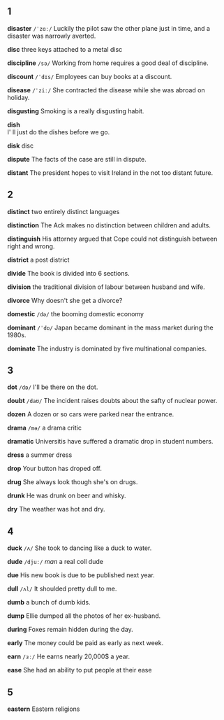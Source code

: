 ## 1
**disaster** 
`/ˈzɑː/`
Luckily the pilot saw the other plane just in time, and a disaster was narrowly averted.

**disc** 
three keys attached to a metal disc

**discipline**
`/sə/` 
Working from home requires a good deal of discipline.

**discount**
`/ˈdɪs/`
Employees can buy books at a discount.

**disease** 
`/ˈziː/`
She contracted the disease while she was abroad on holiday.

**disgusting** 
Smoking is a really disgusting habit.

**dish**  
I' ll just do the dishes before we go.

**disk**
disc

**dispute** 
The facts of the case are still in dispute.

**distant** 
The president hopes to visit Ireland in the not too distant future.

## 2
**distinct** 
two entirely distinct languages

**distinction** 
The Ack makes no distinction between children and adults.

**distinguish** 
His attorney argued that Cope could not distinguish between right and wrong.

**district** 
a post district

**divide** 
The book is divided into 6 sections.

**division** 
the traditional division of labour between husband and wife.

**divorce** 
Why doesn't she get a divorce?

**domestic** 
`/də/`
the booming domestic economy

**dominant** 
`/ˈdɒ/`
Japan became dominant in the mass market during the 1980s.

**dominate** 
The industry is dominated by five multinational companies.

## 3
**dot** 
`/dɒ/`
I'll be there on the dot.

**doubt**
`/daʊ/`
The incident raises doubts about the safty of nuclear power.

**dozen**
A dozen or so cars were parked near the entrance.

**drama** 
`/mə/`
a drama critic

**dramatic** 
Universitis have suffered a dramatic drop in student numbers.

**dress** 
a summer dress

**drop** 
Your button has droped off.

**drug** 
She always look though she's on drugs.

**drunk** 
He was drunk on beer and whisky.

**dry** 
The weather was hot and dry.

## 4
**duck**
`/ʌ/`
She took to dancing like a duck to water.

**dude** 
`/djuː/`
*man*
a real coll dude

**due** 
His new book is due to be published next year.

**dull** 
`/ʌl/`
It shoulded pretty dull to me.

**dumb** 
a bunch of dumb kids.

**dump** 
Ellie dumped all the photos of her ex-husband.

**during** 
Foxes remain hidden during the day.

**early** 
The money could be paid as early as next week.

**earn** 
`/ɜː/`
He earns nearly 20,000$ a year.

**ease** 
She had an ability to put people at their ease 

## 5
**eastern**
Eastern religions